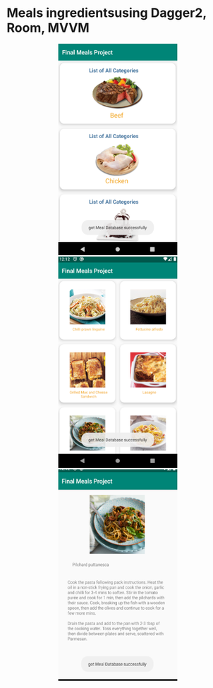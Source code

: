# Meals ingredientsusing Dagger2, Room, MVVM

<p align="center">
  <img src="1All_Category.png" alt="All Category" width="270" height="480"/>

  <img src="2Pasta_Category.png" alt="Pasta Category" width="270" height="480"/>

  <img src="3Pilchard_puttanesca_pasta.png" alt="Pilchard puttanesca pasta" width="270" height="480"/>
</p>
